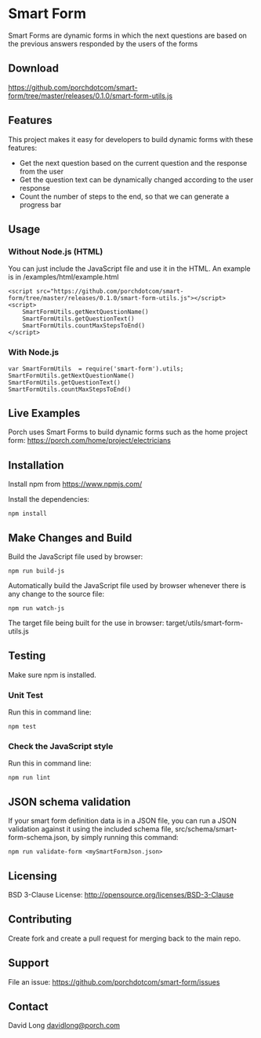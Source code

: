 # Smart Form

Smart Forms are dynamic forms in which the next questions are based on the previous answers responded by the users of the forms

## Download

https://github.com/porchdotcom/smart-form/tree/master/releases/0.1.0/smart-form-utils.js

## Features
This project makes it easy for developers to build dynamic forms with these features: 

* Get the next question based on the current question and the response from the user
* Get the question text can be dynamically changed according to the user response
* Count the number of steps to the end, so that we can generate a progress bar

## Usage

### Without Node.js (HTML)

You can just include the JavaScript file and use it in the HTML.  An example is in /examples/html/example.html

    <script src="https://github.com/porchdotcom/smart-form/tree/master/releases/0.1.0/smart-form-utils.js"></script>
    <script>
        SmartFormUtils.getNextQuestionName()
        SmartFormUtils.getQuestionText()
        SmartFormUtils.countMaxStepsToEnd()
    </script>

### With Node.js
    
    var SmartFormUtils  = require('smart-form').utils;
    SmartFormUtils.getNextQuestionName()
    SmartFormUtils.getQuestionText()
    SmartFormUtils.countMaxStepsToEnd()
  

## Live Examples

Porch uses Smart Forms to build dynamic forms such as the home project form: https://porch.com/home/project/electricians

## Installation

Install npm from https://www.npmjs.com/

Install the dependencies:

    npm install 

## Make Changes and Build

Build the JavaScript file used by browser:

    npm run build-js

Automatically build the JavaScript file used by browser whenever there is any change to the source file:

    npm run watch-js

The target file being built for the use in browser: target/utils/smart-form-utils.js    

## Testing

Make sure npm is installed.

### Unit Test
Run this in command line:
  
    npm test

### Check the JavaScript style
Run this in command line:
  
    npm run lint

## JSON schema validation
If your smart form definition data is in a JSON file, you can run a JSON validation against it using the included schema
file, src/schema/smart-form-schema.json, by simply running this command:

    npm run validate-form <mySmartFormJson.json>

## Licensing

BSD 3-Clause License: http://opensource.org/licenses/BSD-3-Clause

## Contributing

Create fork and create a pull request for merging back to the main repo. 

## Support

File an issue: https://github.com/porchdotcom/smart-form/issues

## Contact

David Long <davidlong@porch.com>

